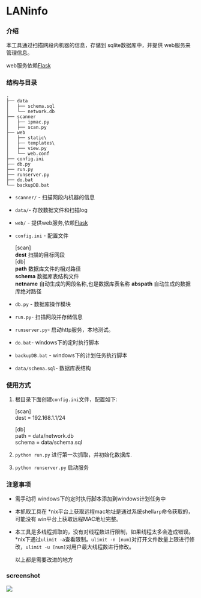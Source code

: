 LANinfo
=======

### 介绍 ###

本工具通过扫描网段内机器的信息，存储到 sqlite数据库中，并提供 web服务来管理信息。

web服务依赖[Flask][f]

### 结构与目录 ###

    .
    ├── data
    │   ├── schema.sql
    │   └── network.db
    ├── scanner
    │   ├── ipmac.py
    │   ├── scan.py
    ├── web
    │   ├── static\
    │   ├── templates\
    │   ├── view.py
    │   └── web.conf
    ├── config.ini
    ├── db.py
    ├── run.py
    ├── runserver.py
    ├── do.bat
    └── backupDB.bat

* `scanner/` - 扫描网段内机器的信息
* `data/`- 存放数据文件和扫描log
* `web/` - 提供web服务,依赖[Flask][f]
* `config.ini` - 配置文件

    [scan]  
    **dest**    扫描的目标网段   
    [db]  
    **path**    数据库文件的相对路径  
    **schema**  数据库表结构文件  
    **netname** 自动生成的网段名称,也是数据库表名称
    **abspath** 自动生成的数据库绝对路径  

* `db.py` - 数据库操作模块
* `run.py`- 扫描网段并存储信息
* `runserver.py`- 启动http服务，本地测试。
*  `do.bat`- windows下的定时执行脚本
*  `backupDB.bat` - windows下的计划任务执行脚本
*  `data/schema.sql`- 数据库表结构

### 使用方式 ####

1. 根目录下面创建`config.ini`文件，配置如下:

    [scan]  
    dest = 192.168.1.1/24  

    [db]  
    path = data/network.db   
    schema = data/schema.sql  

2. `python run.py` 进行第一次抓取，并初始化数据库.

3. `python runserver.py` 启动服务

### 注意事项 ####

* 需手动将 windows下的定时执行脚本添加到windows计划任务中

* 本抓取工具在 *nix平台上获取远程mac地址是通过系统shell`arp`命令获取的，可能没有 win平台上获取远程MAC地址完整。

* 本工具是多线程抓取的，没有对线程数进行限制，如果线程太多会造成错误。*nix下通过`ulimit -a`查看限制。`ulimit -n [num]`对打开文件数量上限进行修改，`ulimit -u [num]`对用户最大线程数进行修改。

    以上都是需要改进的地方

[f]: http://flask.pocoo.org

### screenshot ###
![](http://ww4.sinaimg.cn/large/6afb06cdgw1eq0j3u296mj20ya0vp7l5.jpg)

